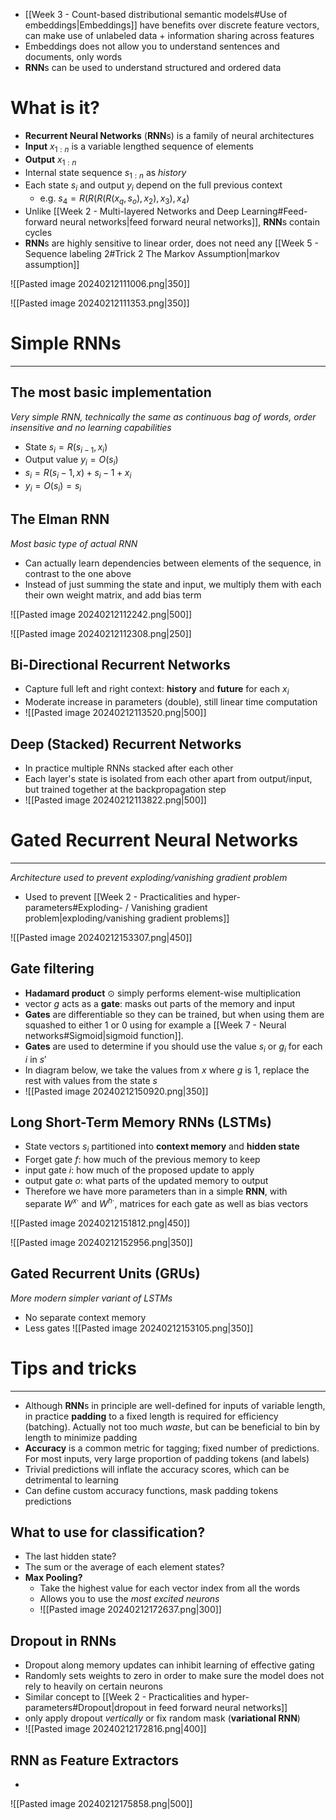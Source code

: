 
* [[Week 3 - Count-based distributional semantic models#Use of embeddings|Embeddings]] have benefits over discrete feature vectors, can make use of unlabeled data + information sharing across features
* Embeddings does not allow you to understand sentences and documents, only words
* **RNN**s can be used to understand structured and ordered data


# What is it?

* **Recurrent Neural Networks** (**RNN**s) is a family of neural architectures
* **Input** $x_{1:n}$ is a variable lengthed sequence of elements
* **Output** $x_{1:n}$
* Internal state sequence $s_{1:n}$ as *history*
* Each state $s_i$ and output $y_i$ depend on the full previous context
	* e.g. $s_4=R(R(R(R(x_{q},s_{o}),x_2),x_3),x_4)$
* Unlike [[Week 2 - Multi-layered Networks and Deep Learning#Feed-forward neural networks|feed forward neural networks]], **RNN**s contain cycles
* **RNN**s are highly sensitive to linear order, does not need any [[Week 5 - Sequence labeling 2#Trick 2 The Markov Assumption|markov assumption]]

![[Pasted image 20240212111006.png|350]]

![[Pasted image 20240212111353.png|350]]

# Simple RNNs
---

## The most basic implementation
_Very simple RNN, technically the same as continuous bag of words, order insensitive and no learning capabilities_

* State $s_{i}=R(s_{i-1},x_i)$
* Output value $y_{i}=O(s_{i})$
* $s_i=R(s_{i}-1,x_{})+s_{i}-1+x_i$
* $y_{i}=O(s_{i})=s_{i}$

## The Elman RNN
_Most basic type of actual RNN_

* Can actually learn dependencies between elements of the sequence, in contrast to the one above
* Instead of just summing the state and input, we multiply them with each their own weight matrix, and add bias term

![[Pasted image 20240212112242.png|500]]

![[Pasted image 20240212112308.png|250]]





## Bi-Directional Recurrent Networks

* Capture full left and right context: **history** and **future** for each $x_i$
* Moderate increase in parameters (double), still linear time computation
* ![[Pasted image 20240212113520.png|500]]

## Deep (Stacked) Recurrent Networks

* In practice multiple RNNs stacked after each other
* Each layer's state is isolated from each other apart from output/input, but trained together at the backpropagation step
* ![[Pasted image 20240212113822.png|500]]


# Gated Recurrent Neural Networks
---
_Architecture used to prevent exploding/vanishing gradient problem_

* Used to prevent [[Week 2 - Practicalities and hyper-parameters#Exploding- / Vanishing gradient problem|exploding/vanishing gradient problems]]

![[Pasted image 20240212153307.png|450]]

## Gate filtering

* **Hadamard product** $\odot$  simply performs element-wise multiplication
* vector $g$ acts as a **gate**: masks out parts of the memory and input
* **Gates** are differentiable so they can be trained, but when using them are squashed to either 1 or 0 using for example a [[Week 7 - Neural networks#Sigmoid|sigmoid function]].
* **Gates** are used to determine if you should use the value $s_i$ or $g_i$ for each $i$ in $s'$
* In diagram below, we take the values from $x$ where $g$ is 1, replace the rest with values from the state $s$
* ![[Pasted image 20240212150920.png|350]]

## Long Short-Term Memory RNNs (LSTMs)

* State vectors $s_i$ partitioned into **context memory** and **hidden state**
* Forget gate $f$: how much of the previous memory to keep
* input gate $i$: how much of the proposed update to apply
* output gate $o$: what parts of the updated memory to output
* Therefore we have more parameters than in a simple **RNN**, with separate $W^{x\cdot}$ and $W^{h \cdot}$, matrices for each gate as well as bias vectors

![[Pasted image 20240212151812.png|450]]

![[Pasted image 20240212152956.png|350]]


## Gated Recurrent Units (GRUs)
_More modern simpler variant of LSTMs_

* No separate context memory
* Less gates
![[Pasted image 20240212153105.png|350]]



# Tips and tricks
---

* Although **RNN**s in principle are well-defined for inputs of variable length, in practice **padding** to a fixed length is required for efficiency (batching). Actually not too much *waste*, but can be beneficial to bin by length to minimize padding
* **Accuracy** is a common metric for tagging; fixed number of predictions. For most inputs, very large proportion of padding tokens (and labels)
* Trivial predictions will inflate the accuracy scores, which can be detrimental to learning
* Can define custom accuracy functions, mask padding tokens predictions

## What to use for classification?
* The last hidden state?
* The sum or the average of each element states?
* **Max Pooling?**
	* Take the highest value for each vector index from all the words
	* Allows you to use the _most excited neurons_
	* ![[Pasted image 20240212172637.png|300]]

## Dropout in RNNs

* Dropout along memory updates can inhibit learning of effective gating
* Randomly sets weights to zero in order to make sure the model does not rely to heavily on certain neurons
* Similar concept to [[Week 2 - Practicalities and hyper-parameters#Dropout|dropout in feed forward neural networks]]
* only apply dropout _vertically_ or fix random mask (**variational RNN**)
* ![[Pasted image 20240212172816.png|400]]

## RNN as Feature Extractors

* 

![[Pasted image 20240212175858.png|500]]
